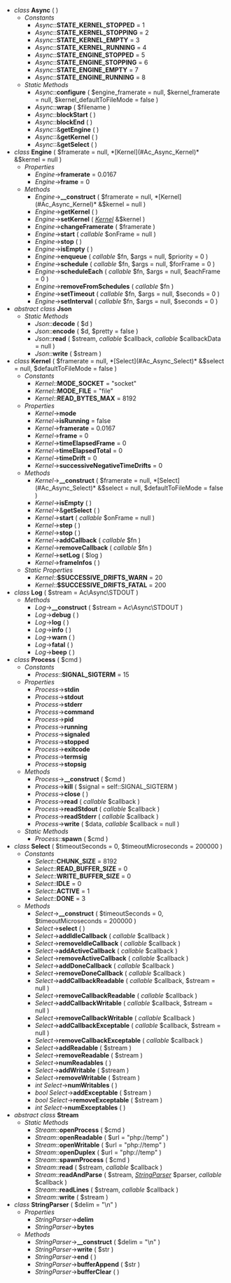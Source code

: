 
  * <a name="Ac_Async_Async"></a> *class* **Async** ( )  
    * *Constants*  
      * *Async*::**STATE_KERNEL_STOPPED** = 1
      * *Async*::**STATE_KERNEL_STOPPING** = 2
      * *Async*::**STATE_KERNEL_EMPTY** = 3
      * *Async*::**STATE_KERNEL_RUNNING** = 4
      * *Async*::**STATE_ENGINE_STOPPED** = 5
      * *Async*::**STATE_ENGINE_STOPPING** = 6
      * *Async*::**STATE_ENGINE_EMPTY** = 7
      * *Async*::**STATE_ENGINE_RUNNING** = 8
    * *Static Methods*  
      * *Async*::**configure**  ( $engine_framerate = null, $kernel_framerate = null, $kernel_defaultToFileMode = false )  
      * *Async*::**wrap**  ( $filename )  
      * *Async*::**blockStart**  (  )  
      * *Async*::**blockEnd**  (  )  
      * *Async*::&**getEngine**  (  )  
      * *Async*::&**getKernel**  (  )  
      * *Async*::&**getSelect**  (  )  
  * <a name="Ac_Async_Engine"></a> *class* **Engine** ( $framerate = null, *[Kernel](#Ac_Async_Kernel)* &$kernel = null )  
    * *Properties*  
      * *Engine*->**framerate** = 0.0167  
      * *Engine*->**frame** = 0  
    * *Methods*  
      * *Engine*->**__construct**  ( $framerate = null, *[Kernel](#Ac_Async_Kernel)* &$kernel = null )  
      * *Engine*->**getKernel**  (  )  
      * *Engine*->**setKernel**  ( *[Kernel](#Ac_Async_Kernel)* &$kernel )  
      * *Engine*->**changeFramerate**  ( $framerate )  
      * *Engine*->**start**  ( *callable* $onFrame = null )  
      * *Engine*->**stop**  (  )  
      * *Engine*->**isEmpty**  (  )  
      * *Engine*->**enqueue**  ( *callable* $fn, $args = null, $priority = 0 )  
      * *Engine*->**schedule**  ( *callable* $fn, $args = null, $forFrame = 0 )  
      * *Engine*->**scheduleEach**  ( *callable* $fn, $args = null, $eachFrame = 0 )  
      * *Engine*->**removeFromSchedules**  ( *callable* $fn )  
      * *Engine*->**setTimeout**  ( *callable* $fn, $args = null, $seconds = 0 )  
      * *Engine*->**setInterval**  ( *callable* $fn, $args = null, $seconds = 0 )  
  * <a name="Ac_Async_Json"></a> *abstract* *class* **Json**  
    * *Static Methods*  
      * *Json*::**decode**  ( $d )  
      * *Json*::**encode**  ( $d, $pretty = false )  
      * *Json*::**read**  ( $stream, *callable* $callback, *callable* $callbackData = null )  
      * *Json*::**write**  ( $stream )  
  * <a name="Ac_Async_Kernel"></a> *class* **Kernel** ( $framerate = null, *[Select](#Ac_Async_Select)* &$select = null, $defaultToFileMode = false )  
    * *Constants*  
      * *Kernel*::**MODE_SOCKET** = "socket"
      * *Kernel*::**MODE_FILE** = "file"
      * *Kernel*::**READ_BYTES_MAX** = 8192
    * *Properties*  
      * *Kernel*->**mode**  
      * *Kernel*->**isRunning** = false  
      * *Kernel*->**framerate** = 0.0167  
      * *Kernel*->**frame** = 0  
      * *Kernel*->**timeElapsedFrame** = 0  
      * *Kernel*->**timeElapsedTotal** = 0  
      * *Kernel*->**timeDrift** = 0  
      * *Kernel*->**successiveNegativeTimeDrifts** = 0  
    * *Methods*  
      * *Kernel*->**__construct**  ( $framerate = null, *[Select](#Ac_Async_Select)* &$select = null, $defaultToFileMode = false )  
      * *Kernel*->**isEmpty**  (  )  
      * *Kernel*->&**getSelect**  (  )  
      * *Kernel*->**start**  ( *callable* $onFrame = null )  
      * *Kernel*->**step**  (  )  
      * *Kernel*->**stop**  (  )  
      * *Kernel*->**addCallback**  ( *callable* $fn )  
      * *Kernel*->**removeCallback**  ( *callable* $fn )  
      * *Kernel*->**setLog**  ( $log )  
      * *Kernel*->**frameInfos**  (  )  
    * *Static Properties*  
      * *Kernel*::**$SUCCESSIVE_DRIFTS_WARN** = 20  
      * *Kernel*::**$SUCCESSIVE_DRIFTS_FATAL** = 200  
  * <a name="Ac_Async_Log"></a> *class* **Log** ( $stream = Ac\Async\STDOUT )  
    * *Methods*  
      * *Log*->**__construct**  ( $stream = Ac\Async\STDOUT )  
      * *Log*->**debug**  (  )  
      * *Log*->**log**  (  )  
      * *Log*->**info**  (  )  
      * *Log*->**warn**  (  )  
      * *Log*->**fatal**  (  )  
      * *Log*->**beep**  (  )  
  * <a name="Ac_Async_Process"></a> *class* **Process** ( $cmd )  
    * *Constants*  
      * *Process*::**SIGNAL_SIGTERM** = 15
    * *Properties*  
      * *Process*->**stdin**  
      * *Process*->**stdout**  
      * *Process*->**stderr**  
      * *Process*->**command**  
      * *Process*->**pid**  
      * *Process*->**running**  
      * *Process*->**signaled**  
      * *Process*->**stopped**  
      * *Process*->**exitcode**  
      * *Process*->**termsig**  
      * *Process*->**stopsig**  
    * *Methods*  
      * *Process*->**__construct**  ( $cmd )  
      * *Process*->**kill**  ( $signal = self::SIGNAL_SIGTERM )  
      * *Process*->**close**  (  )  
      * *Process*->**read**  ( *callable* $callback )  
      * *Process*->**readStdout**  ( *callable* $callback )  
      * *Process*->**readStderr**  ( *callable* $callback )  
      * *Process*->**write**  ( $data, *callable* $callback = null )  
    * *Static Methods*  
      * *Process*::**spawn**  ( $cmd )  
  * <a name="Ac_Async_Select"></a> *class* **Select** ( $timeoutSeconds = 0, $timeoutMicroseconds = 200000 )  
    * *Constants*  
      * *Select*::**CHUNK_SIZE** = 8192
      * *Select*::**READ_BUFFER_SIZE** = 0
      * *Select*::**WRITE_BUFFER_SIZE** = 0
      * *Select*::**IDLE** = 0
      * *Select*::**ACTIVE** = 1
      * *Select*::**DONE** = 3
    * *Methods*  
      * *Select*->**__construct**  ( $timeoutSeconds = 0, $timeoutMicroseconds = 200000 )  
      * *Select*->**select**  (  )  
      * *Select*->**addIdleCallback**  ( *callable* $callback )  
      * *Select*->**removeIdleCallback**  ( *callable* $callback )  
      * *Select*->**addActiveCallback**  ( *callable* $callback )  
      * *Select*->**removeActiveCallback**  ( *callable* $callback )  
      * *Select*->**addDoneCallback**  ( *callable* $callback )  
      * *Select*->**removeDoneCallback**  ( *callable* $callback )  
      * *Select*->**addCallbackReadable**  ( *callable* $callback, $stream = null )  
      * *Select*->**removeCallbackReadable**  ( *callable* $callback )  
      * *Select*->**addCallbackWritable**  ( *callable* $callback, $stream = null )  
      * *Select*->**removeCallbackWritable**  ( *callable* $callback )  
      * *Select*->**addCallbackExceptable**  ( *callable* $callback, $stream = null )  
      * *Select*->**removeCallbackExceptable**  ( *callable* $callback )  
      * *Select*->**addReadable**  ( $stream )  
      * *Select*->**removeReadable**  ( $stream )  
      * *Select*->**numReadables**  (  )  
      * *Select*->**addWritable**  ( $stream )  
      * *Select*->**removeWritable**  ( $stream )  
      * *int* *Select*->**numWritables**  (  )  
      * *bool* *Select*->**addExceptable**  ( $stream )  
      * *bool* *Select*->**removeExceptable**  ( $stream )  
      * *int* *Select*->**numExceptables**  (  )  
  * <a name="Ac_Async_Stream"></a> *abstract* *class* **Stream**  
    * *Static Methods*  
      * *Stream*::**openProcess**  ( $cmd )  
      * *Stream*::**openReadable**  ( $url = "php://temp" )  
      * *Stream*::**openWritable**  ( $url = "php://temp" )  
      * *Stream*::**openDuplex**  ( $url = "php://temp" )  
      * *Stream*::**spawnProcess**  ( $cmd )  
      * *Stream*::**read**  ( $stream, *callable* $callback )  
      * *Stream*::**readAndParse**  ( $stream, *[StringParser](#Ac_Async_StringParser)* $parser, *callable* $callback )  
      * *Stream*::**readLines**  ( $stream, *callable* $callback )  
      * *Stream*::**write**  ( $stream )  
  * <a name="Ac_Async_StringParser"></a> *class* **StringParser** ( $delim = "\n" )  
    * *Properties*  
      * *StringParser*->**delim**  
      * *StringParser*->**bytes**  
    * *Methods*  
      * *StringParser*->**__construct**  ( $delim = "\n" )  
      * *StringParser*->**write**  ( $str )  
      * *StringParser*->**end**  (  )  
      * *StringParser*->**bufferAppend**  ( $str )  
      * *StringParser*->**bufferClear**  (  )  
